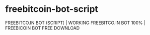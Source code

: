 # freebitcoin-bot-script
FREEBITCO.IN BOT (SCRIPT) | WORKING FREEBITCO.IN BOT 100% | FREEBICOIN BOT FREE DOWNLOAD
